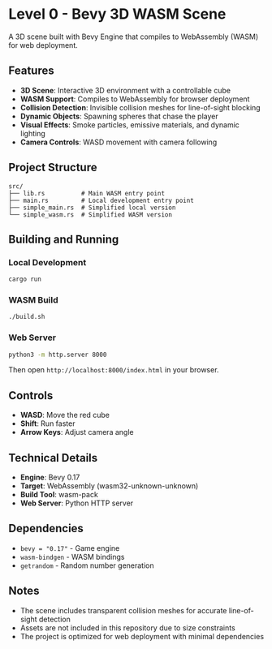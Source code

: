 # Level 0 - Bevy 3D WASM Scene

A 3D scene built with Bevy Engine that compiles to WebAssembly (WASM) for web deployment.

## Features

- **3D Scene**: Interactive 3D environment with a controllable cube
- **WASM Support**: Compiles to WebAssembly for browser deployment
- **Collision Detection**: Invisible collision meshes for line-of-sight blocking
- **Dynamic Objects**: Spawning spheres that chase the player
- **Visual Effects**: Smoke particles, emissive materials, and dynamic lighting
- **Camera Controls**: WASD movement with camera following

## Project Structure

```
src/
├── lib.rs          # Main WASM entry point
├── main.rs         # Local development entry point
├── simple_main.rs  # Simplified local version
└── simple_wasm.rs  # Simplified WASM version
```

## Building and Running

### Local Development
```bash
cargo run
```

### WASM Build
```bash
./build.sh
```

### Web Server
```bash
python3 -m http.server 8000
```

Then open `http://localhost:8000/index.html` in your browser.

## Controls

- **WASD**: Move the red cube
- **Shift**: Run faster
- **Arrow Keys**: Adjust camera angle

## Technical Details

- **Engine**: Bevy 0.17
- **Target**: WebAssembly (wasm32-unknown-unknown)
- **Build Tool**: wasm-pack
- **Web Server**: Python HTTP server

## Dependencies

- `bevy = "0.17"` - Game engine
- `wasm-bindgen` - WASM bindings
- `getrandom` - Random number generation

## Notes

- The scene includes transparent collision meshes for accurate line-of-sight detection
- Assets are not included in this repository due to size constraints
- The project is optimized for web deployment with minimal dependencies